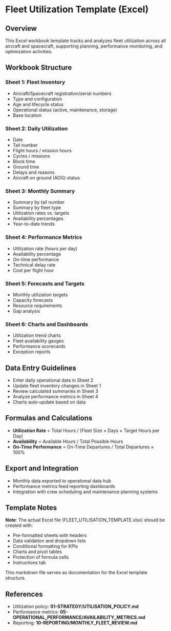 # Fleet Utilization Template (Excel)

## Overview

This Excel workbook template tracks and analyzes fleet utilization across all aircraft and spacecraft, supporting planning, performance monitoring, and optimization activities.

## Workbook Structure

### Sheet 1: Fleet Inventory
- Aircraft/Spacecraft registration/serial numbers
- Type and configuration
- Age and lifecycle status
- Operational status (active, maintenance, storage)
- Base location

### Sheet 2: Daily Utilization
- Date
- Tail number
- Flight hours / mission hours
- Cycles / missions
- Block time
- Ground time
- Delays and reasons
- Aircraft on ground (AOG) status

### Sheet 3: Monthly Summary
- Summary by tail number
- Summary by fleet type
- Utilization rates vs. targets
- Availability percentages
- Year-to-date trends

### Sheet 4: Performance Metrics
- Utilization rate (hours per day)
- Availability percentage
- On-time performance
- Technical delay rate
- Cost per flight hour

### Sheet 5: Forecasts and Targets
- Monthly utilization targets
- Capacity forecasts
- Resource requirements
- Gap analysis

### Sheet 6: Charts and Dashboards
- Utilization trend charts
- Fleet availability gauges
- Performance scorecards
- Exception reports

## Data Entry Guidelines

- Enter daily operational data in Sheet 2
- Update fleet inventory changes in Sheet 1
- Review calculated summaries in Sheet 3
- Analyze performance metrics in Sheet 4
- Charts auto-update based on data

## Formulas and Calculations

- **Utilization Rate** = Total Hours / (Fleet Size × Days × Target Hours per Day)
- **Availability** = Available Hours / Total Possible Hours
- **On-Time Performance** = On-Time Departures / Total Departures × 100%

## Export and Integration

- Monthly data exported to operational data hub
- Performance metrics feed reporting dashboards
- Integration with crew scheduling and maintenance planning systems

## Template Notes

**Note**: The actual Excel file (FLEET_UTILISATION_TEMPLATE.xlsx) should be created with:
- Pre-formatted sheets with headers
- Data validation and dropdown lists
- Conditional formatting for KPIs
- Charts and pivot tables
- Protection of formula cells
- Instructions tab

This markdown file serves as documentation for the Excel template structure.

## References

- Utilization policy: **01-STRATEGY/UTILISATION_POLICY.md**
- Performance metrics: **05-OPERATIONAL_PERFORMANCE/AVAILABILITY_METRICS.md**
- Reporting: **10-REPORTING/MONTHLY_FLEET_REVIEW.md**
